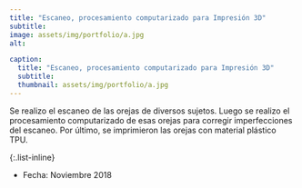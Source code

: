 ```yaml
---
title: "Escaneo, procesamiento computarizado para Impresión 3D"
subtitle:
image: assets/img/portfolio/a.jpg
alt: 

caption:
  title: "Escaneo, procesamiento computarizado para Impresión 3D"
  subtitle: 
  thumbnail: assets/img/portfolio/a.jpg
---
```

Se realizo el escaneo de las orejas de diversos sujetos. Luego se realizo el procesamiento computarizado de esas orejas para corregir imperfecciones del escaneo. Por último, se imprimieron las orejas con material plástico TPU.

{:.list-inline}
- Fecha: Noviembre 2018



